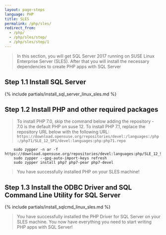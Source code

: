 ```yaml
---
layout: page-steps
language: PHP
title: SLES
permalink: /php/sles/
redirect_from:
  - /php/
  - /php/sles/step/
  - /php/sles/step/1
---
```


> In this section, you will get SQL Server 2017 running on SUSE Linux Enterprise Server (SLES). After that you will install the necessary dependencies to create PHP apps with SQL Server

## Step 1.1 Install SQL Server
{% include partials/install_sql_server_linux_sles.md %}

## Step 1.2 Install PHP and other required packages

> To install PHP 7.0, skip the command below adding the repository - 7.0 is the default PHP on suse 12. To install PHP 7.1, replace the repository URL below with the following URL: `https://download.opensuse.org/repositories/devel:/languages:/php:/php71/SLE_12_SP1/devel:languages:php:php71.repo`

```terminal
    sudo zypper -n ar -f https://download.opensuse.org/repositories/devel:languages:php/SLE_12_SP1/devel:languages:php.repo
    sudo zypper --gpg-auto-import-keys refresh
    sudo zypper install php7 php7-pear php7-devel
```
> You have successfully installed PHP on your SLES machine! 

## Step 1.3 Install the ODBC Driver and SQL Command Line Utility for SQL Server

{% include partials/install_sqlcmd_linux_sles.md %}

> You have successfully installed the PHP Driver for SQL Server on your SLES machine. You now have everything you need to start writing PHP apps with SQL Server!

